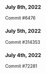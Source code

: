 ### July 8th, 2022

Commit #6476

### July 5th, 2022

Commit #314353


### July 4th, 2022

Commit #72281
